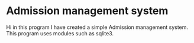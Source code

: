 # Admission management system
 Hi in this program I have created a simple Admission management system.
 This program uses modules such as sqlite3.



